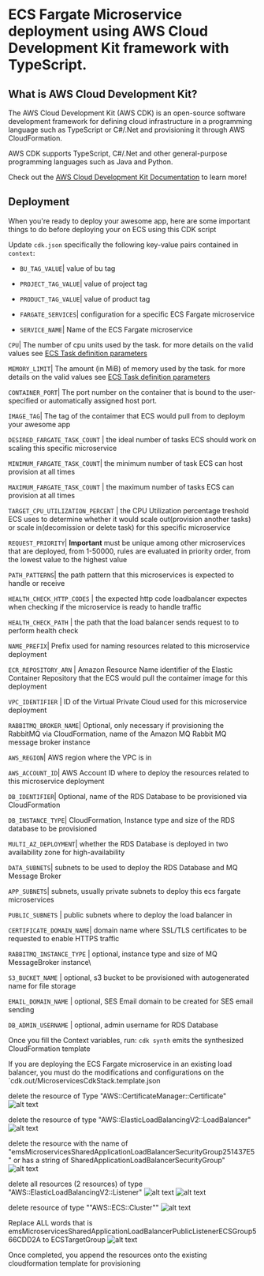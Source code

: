 # ECS Fargate Microservice deployment using AWS Cloud Development Kit framework with TypeScript.

## What is AWS Cloud Development Kit?
The AWS Cloud Development Kit (AWS CDK) is an open-source software development framework for defining cloud infrastructure in a programming language such as TypeScript or C#/.Net and provisioning it through AWS CloudFormation.

AWS CDK supports TypeScript, C#/.Net and other general-purpose programming languages such as Java and Python.

Check out the [AWS Cloud Development Kit Documentation](https://docs.aws.amazon.com/cdk/v2/guide/home.html) to learn more!

## Deployment
When you're ready to deploy your awesome app, here are some important things to do before deploying your on ECS using this CDK script

Update `cdk.json` specifically the following key-value pairs contained in `context`:

* `BU_TAG_VALUE`| value of bu tag

* `PROJECT_TAG_VALUE`| value of project tag

* `PRODUCT_TAG_VALUE`| value of product tag

* `FARGATE_SERVICES`| configuration for a specific ECS Fargate microservice

* `SERVICE_NAME`| Name of the ECS Fargate microservice

`CPU`| The number of cpu units used by the task. for more details on the valid values see [ECS Task definition parameters](https://docs.aws.amazon.com/AmazonECS/latest/developerguide/task_definition_parameters.html#task_size)

`MEMORY_LIMIT`| The amount (in MiB) of memory used by the task. for more details on the valid values see [ECS Task definition parameters](https://docs.aws.amazon.com/AmazonECS/latest/developerguide/task_definition_parameters.html#task_size)

`CONTAINER_PORT`| The port number on the container that is bound to the user-specified or automatically assigned host port.

`IMAGE_TAG`| The tag of the contaimer that ECS would pull from to deploym your awesome app

`DESIRED_FARGATE_TASK_COUNT` | the ideal number of tasks ECS should work on scaling this specific microservice

`MINIMUM_FARGATE_TASK_COUNT`| the minimum number of task ECS can host provision at all times

`MAXIMUM_FARGATE_TASK_COUNT` | the maximum number of tasks ECS can provision at all times

`TARGET_CPU_UTILIZATION_PERCENT` | the CPU Utilization percentage treshold ECS uses to determine whether it would scale out(provision another tasks) or scale in(decomission or delete task) for this specific microservice

`REQUEST_PRIORITY`| **Important** must be unique among other microservices that are deployed, from 1-50000, rules are evaluated in priority order, from the lowest value to the highest value

`PATH_PATTERNS`| the path pattern that this microservices is expected to handle or receive

`HEALTH_CHECK_HTTP_CODES` | the expected http code loadbalancer expectes when checking if the microservice is ready to handle traffic

`HEALTH_CHECK_PATH` | the path that the load balancer sends request to to perform health check

`NAME_PREFIX`| Prefix used for naming resources related to this microservice deployment

`ECR_REPOSITORY_ARN` | Amazon Resource Name identifier of the Elastic Container Repository that the ECS would pull the contaimer image for this deployment

`VPC_IDENTIFIER` | ID of the Virtual Private Cloud used for this microservice deployment

`RABBITMQ_BROKER_NAME`| Optional, only necessary if provisioning the RabbitMQ via CloudFormation, name of the Amazon MQ Rabbit MQ message broker instance

`AWS_REGION`| AWS region where the VPC is in

`AWS_ACCOUNT_ID`| AWS Account ID where to deploy the resources related to this microservice deployment

`DB_IDENTIFIER`| Optional, name of the RDS Database to be provisioned via CloudFormation

`DB_INSTANCE_TYPE`| CloudFormation, Instance type and size of the RDS database to be provisioned

`MULTI_AZ_DEPLOYMENT`| whether the RDS Database is deployed in two availability zone for high-availability

`DATA_SUBNETS`| subnets to be used to deploy the RDS Database and MQ Message Broker

`APP_SUBNETS`| subnets, usually private subnets to deploy this ecs fargate microservices

`PUBLIC_SUBNETS` | public subnets where to deploy the load balancer in

`CERTIFICATE_DOMAIN_NAME`| domain name where SSL/TLS certificates to be requested to enable HTTPS traffic

`RABBITMQ_INSTANCE_TYPE` | optional, instance type and size of MQ MessageBroker instance\

`S3_BUCKET_NAME` | optional, s3 bucket to be provisioned with autogenerated name for file storage

`EMAIL_DOMAIN_NAME` | optional, SES Email domain to be created for SES email sending

`DB_ADMIN_USERNAME` | optional, admin username for RDS Database

Once you fill the Context variables, run:
`cdk synth`   emits the synthesized CloudFormation template

If you are deploying the ECS Fargate microservice in an existing load balancer, you must do the modifications and configurations on the `cdk.out/MicroservicesCdkStack.template.json

delete the resource of Type "AWS::CertificateManager::Certificate"
![alt text](image.png)


delete the resource of type "AWS::ElasticLoadBalancingV2::LoadBalancer"
![alt text](image-1.png)

delete the resource with the name of "emsMicroservicesSharedApplicationLoadBalancerSecurityGroup251437E5" or has a string of SharedApplicationLoadBalancerSecurityGroup"
![alt text](image-2.png)

delete all resources (2 resources) of type "AWS::ElasticLoadBalancingV2::Listener"
![alt text](image-3.png)
![alt text](image-4.png)

delete resource of type ""AWS::ECS::Cluster""
![alt text](image-5.png)

Replace ALL words that is emsMicroservicesSharedApplicationLoadBalancerPublicListenerECSGroup566CDD2A to <NamePrefix><ServiceName>ECSTargetGroup
![alt text](image-6.png)

Once completed, you append the resources onto the existing cloudformation template for provisioning
